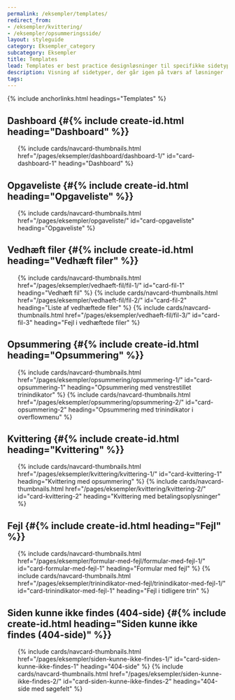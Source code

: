 ```yaml
---
permalink: /eksempler/templates/
redirect_from:
- /eksempler/kvittering/
- /eksempler/opsummeringsside/
layout: styleguide
category: Eksempler_category
subcategory: Eksempler
title: Templates
lead: Templates er best practice designløsninger til specifikke sidetyper.
description: Visning af sidetyper, der går igen på tværs af løsninger
tags:
---
```


{% include anchorlinks.html headings="Templates" %}

## Dashboard {#{% include create-id.html heading="Dashboard" %}}

<ul class="row card-row">
    {% include cards/navcard-thumbnails.html 
        href="/pages/eksempler/dashboard/dashboard-1/"
        id="card-dashboard-1"
        heading="Dashboard"
    %}
</ul>

## Opgaveliste {#{% include create-id.html heading="Opgaveliste" %}}

<ul class="row card-row">
    {% include cards/navcard-thumbnails.html 
        href="/pages/eksempler/opgaveliste/"
        id="card-opgaveliste"
        heading="Opgaveliste"
    %}
</ul>

## Vedhæft filer {#{% include create-id.html heading="Vedhæft filer" %}}

<ul class="row card-row">
    {% include cards/navcard-thumbnails.html 
        href="/pages/eksempler/vedhaeft-fil/fil-1/"
        id="card-fil-1"
        heading="Vedhæft fil"
    %}
    {% include cards/navcard-thumbnails.html 
        href="/pages/eksempler/vedhaeft-fil/fil-2/"
        id="card-fil-2"
        heading="Liste af vedhæftede filer"
    %}
    {% include cards/navcard-thumbnails.html 
        href="/pages/eksempler/vedhaeft-fil/fil-3/"
        id="card-fil-3"
        heading="Fejl i vedhæftede filer"
    %}
</ul>

## Opsummering {#{% include create-id.html heading="Opsummering" %}}

<ul class="row card-row">
    {% include cards/navcard-thumbnails.html 
        href="/pages/eksempler/opsummering/opsummering-1/"
        id="card-opsummering-1"
        heading="Opsummering med venstrestillet trinindikator"
    %}
    {% include cards/navcard-thumbnails.html 
        href="/pages/eksempler/opsummering/opsummering-2/"
        id="card-opsummering-2"
        heading="Opsummering med trinindikator i overflowmenu"
    %}
</ul>

## Kvittering {#{% include create-id.html heading="Kvittering" %}}

<ul class="row card-row">
    {% include cards/navcard-thumbnails.html 
        href="/pages/eksempler/kvittering/kvittering-1/"
        id="card-kvittering-1"
        heading="Kvittering med opsummering"
    %}
    {% include cards/navcard-thumbnails.html 
        href="/pages/eksempler/kvittering/kvittering-2/"
        id="card-kvittering-2"
        heading="Kvittering med betalingsoplysninger"
    %}
</ul>

## Fejl {#{% include create-id.html heading="Fejl" %}}

<ul class="row card-row">
    {% include cards/navcard-thumbnails.html 
        href="/pages/eksempler/formular-med-fejl/formular-med-fejl-1/"
        id="card-formular-med-fejl-1"
        heading="Formular med fejl"
    %}
    {% include cards/navcard-thumbnails.html 
        href="/pages/eksempler/trinindikator-med-fejl/trinindikator-med-fejl-1/"
        id="card-trinindikator-med-fejl-1"
        heading="Fejl i tidligere trin"
    %}
</ul>

## Siden kunne ikke findes (404-side) {#{% include create-id.html heading="Siden kunne ikke findes (404-side)" %}}

<ul class="row card-row">
    {% include cards/navcard-thumbnails.html 
        href="/pages/eksempler/siden-kunne-ikke-findes-1/"
        id="card-siden-kunne-ikke-findes-1"
        heading="404-side"
    %}
    {% include cards/navcard-thumbnails.html 
        href="/pages/eksempler/siden-kunne-ikke-findes-2/"
        id="card-siden-kunne-ikke-findes-2"
        heading="404-side med søgefelt"
    %}
</ul>
